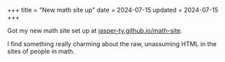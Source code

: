 +++
title = "New math site up"
date = 2024-07-15
updated = 2024-07-15
+++

Got my new math site set up at [jasper-ty.github.io/math-site](https://jasper-ty.github.io/math-site/).

I find something really charming about the raw, unassuming HTML in the sites of people in math.
